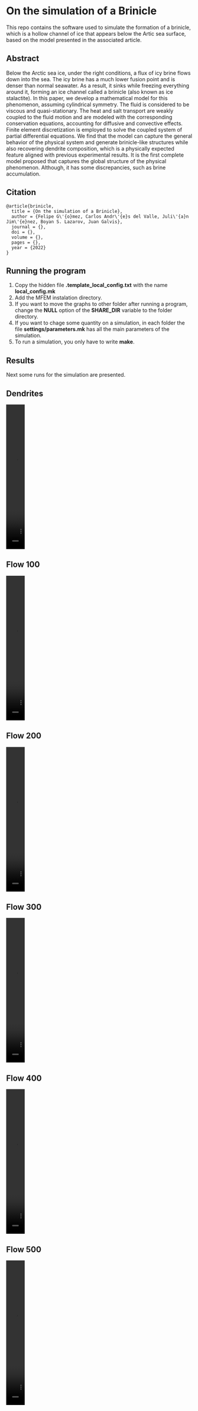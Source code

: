 # On the simulation of a Brinicle

This repo contains the software used to simulate the formation of a brinicle, which is a hollow channel of ice that appears below the Artic sea surface, based on the model presented in the associated article.

## Abstract

Below the Arctic sea ice, under the right conditions, a flux of icy brine flows down into the sea. The icy brine has a much lower fusion point and is denser than normal seawater. As a result, it sinks while freezing everything around it, forming an ice channel called a brinicle (also known as ice stalactite). In this paper, we develop a mathematical model for this phenomenon, assuming cylindrical symmetry. The fluid is considered to be viscous and quasi-stationary. The heat and salt transport are weakly coupled to the fluid motion and are modeled with the corresponding conservation equations, accounting for diffusive and convective effects. Finite element discretization is employed to solve the coupled system of partial differential equations. We find that the model can capture the general behavior of the physical system and generate brinicle-like structures while also recovering dendrite composition, which is a physically expected feature aligned with previous experimental results. It is the first complete model proposed that captures the global structure of the physical phenomenon. Although, it has some discrepancies, such as brine accumulation. 

## Citation

```
@article{brinicle,
  title = {On the simulation of a Brinicle},
  author = {Felipe G\'{o}mez, Carlos Andr\'{e}s del Valle, Juli\'{a}n Jim\'{e}nez, Boyan S. Lazarov, Juan Galvis},
  journal = {},
  doi = {},
  volume = {},
  pages = {},
  year = {2022}
}
```

## Running the program

1. Copy the hidden file **.template\_local\_config.txt** with the name **local\_config.mk**
2. Add the MFEM instalation directory.
3. If you want to move the graphs to other folder after running a program, change the **NULL** option of the **SHARE\_DIR** variable to the folder directory.
4. If you want to chage some quantity on a simulation, in each folder the file **settings/parameters.mk** has all the main parameters of the simulation.
5. To run a simulation, you only have to write **make**.

## Results

Next some runs for the simulation are presented.

## Dendrites

<video src="https://user-images.githubusercontent.com/54986485/185271529-fdf337d3-3361-4ed0-8f1a-eac4cadc60a7.mp4" width="10%" height="10%">
</video> 

## Flow 100
<video src="https://user-images.githubusercontent.com/54986485/185271226-681fc74c-a7db-4b5e-9790-d1e7c4c1296a.mp4" width="10%" height="10%"> 
</video> 
 
## Flow 200
<video src="https://user-images.githubusercontent.com/54986485/185271415-f2edc37b-a756-4234-a726-ad0b8a82e7f9.mp4" width="10%" height="10%">
</video> 
  
## Flow 300
<video src="https://user-images.githubusercontent.com/54986485/185271429-3243bbc5-0ce5-4ef6-bdf6-2805222591be.mp4" width="10%" height="10%">
</video> 
   
## Flow 400
<video src="https://user-images.githubusercontent.com/54986485/185271475-5568f7e9-41b8-4845-baa0-a9e1fb274138.mp4" width="10%" height="10%">
</video> 

## Flow 500
<video src="https://user-images.githubusercontent.com/54986485/185271478-6495e560-097d-4d6d-b831-bd55e1cf0466.mp4" width="10%" height="10%">
</video> 

